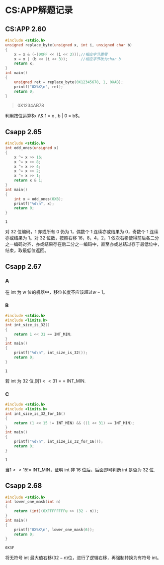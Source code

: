# CS:APP解题记录


## CS:APP 2.60

```c
#include <stdio.h>
unsigned replace_byte(unsigned x, int i, unsigned char b)
{
    x = x & (~(0XFF << (i << 3)));//相应字节置零
    x = x | (b << (i << 3));      //相应字节改为char b
    return x;
}
int main()
{
    unsigned ret = replace_byte(0X12345678, 1, 0XAB);
    printf("0X%X\n", ret);
    return 0;
}
```

> 0X1234AB78

利用按位运算$x \\& 1 = x , b | 0 = b$。

<!-- more -->

## Csapp 2.65

```c
#include <stdio.h>
int odd_ones(unsigned x)
{
    x ^= x >> 16;
    x ^= x >> 8;
    x ^= x >> 4;
    x ^= x >> 2;
    x ^= x >> 1;
    return x & 1;
}
int main()
{
    int x = odd_ones(0XB);
    printf("%d\n", x);
    return 0;
}
```

    1

对 32 位编码，1 亦或所有 0 仍为 1，偶数个 1 连续亦或结果为 0，奇数个 1 连续亦或结果为 1。对 32 位数，按照右移 16，8，4，2，1 依次右移使得前后各二分之一编码对齐，亦或结果存在后二分之一编码中，直至亦或总结过存于最低位中，结束，取最低位返回。

## Csapp 2.67

### A

在 int 为 w 位的机器中，移位长度不应该超过$w - 1$。

### B

```c
#include <stdio.h>
#include <limits.h>
int int_size_is_32()
{
    return 1 << 31 == INT_MIN;
}
int main()
{
    printf("%d\n", int_size_is_32());
    return 0;
}
```

    1

若 int 为 32 位,则$1 << 31 ==$ INT_MIN.

### C

```c
#include <stdio.h>
#include <limits.h>
int int_size_is_32_for_16()
{
    return (1 << 15 != INT_MIN) && ((1 << 31) == INT_MIN);
}
int main()
{
    printf("%d\n", int_size_is_32_for_16());
    return 0;
}
```

    1

当$1 << 15 !=$ INT_MIN，证明 int 非 16 位后，后面即可判断 int 是否为 32 位.

## Csapp 2.68

```c
#include <stdio.h>
int lower_one_mask(int n)
{
    return (int)(0XFFFFFFFFu >> (32 - n));
}
int main()
{
    printf("0X%X\n", lower_one_mask(6));
    return 0;
}
```

    0X3F

将无符号 int 最大值右移$(32 - n)$位，进行了逻辑右移，再强制转换为有符号 int。

